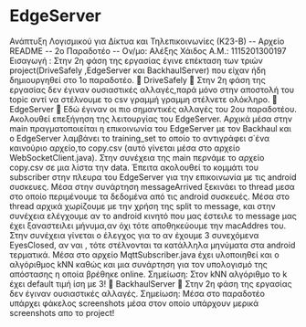 # EdgeServer
Ανάπτυξη Λογισμικού για Δίκτυα και Τηλεπικοινωνίες
(Κ23-Β)
-- Αρχείο README -- 2ο Παραδοτέο --
Ον/μο: Αλέξης Χάιδος
Α.Μ.: 1115201300197
Εισαγωγή : Στην 2η φάση της εργασίας έγινε επέκταση των τριών
project(DriveSafely ,EdgeServer και BackhaulServer) που είχαν ήδη
δημιουργηθεί στο 1ο παραδοτέο.
 DriveSafely  Στην 2η φάση της εργασίας δεν έγιναν
ουσιαστικές αλλαγές,παρά μόνο στην αποστολή του topic αντί να
στέλνουμε το csv γραμμή γραμμη στέλνετε ολόκληρο.
 EdgeServer  Εδώ έγιναν οι πιο σημαντικές αλλαγές του 2ου
παραδοτέου. Ακολουθεί επεξήγηση της λειτουργίας του
EdgeServer.
Αρχικά μέσα στην main πραγματοποιείται η επικοινωνία του
EdgeServer με τον Backhaul και ο EdgeServer λαμβάνει το
training_set το οποίο το αντιγράφει σ΄ένα καινούριο αρχείο,το
copy.csv (αυτό γίνεται μέσα στο αρχείο WebSocketClient.java).
Στην συνέχεια της main περνάμε το αρχείο copy.csv σε μια λίστα
την data. Έπειτα ακολουθεί το κομμάτι του subscriber στην
πλευρα του EdgeServer για την επικοινωνία με τις android
συσκευες. Μέσα στην συνάρτηση messageArrived ξεκινάει το
thread μεσα στο οποίο περιμένουμε τα δεδομένα από τις android
συσκευές. Μέσα στο thread αρχικά χωρίζουμε με την χρήση της
split το message, και στην συνέχεια ελέγχουμε αν το android
κινητό που μας έστειλε το message μας έχει ξαναστειλει
μήνυμα,αν όχι τότε αποθηκεύουμε την macAddres του. Στην
συνέχεια γίνεται ο έλεγχος για το αν έχουμε 3 συνεχόμενα
EyesClosed, αν ναι , τότε στέλνονται τα κατάλληλα μηνύματα στα
android τερματικά.
Μέσα στο αρχείο MqttSubscriber.java έχει υλοποιηθεί και ο
αλγόριθμος kNN καθώς και μια συνάρτηση για τον υπολογισμό
της απόστασης η οποία βρέθηκε online.
Σημείωση: Στον kNN αλγόριθμο το k έχει default τιμή ίση με 3!
 BackhaulServer  Στην 2η φάση της εργασίας δεν έγιναν
ουσιαστικές αλλαγές.
Σημείωση: Μέσα στο παραδοτέο υπάρχει φάκελος
screenshots μέσα στον οποίο υπάρχουν μερικά screenshots
απο το project!
